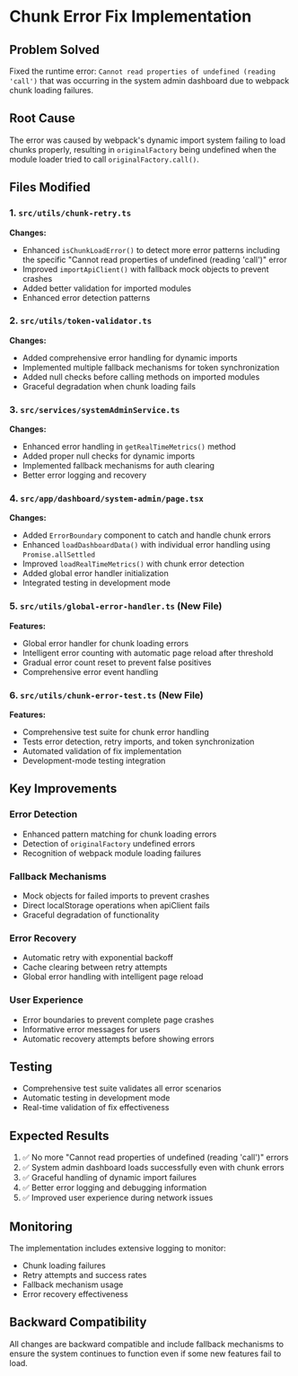 # Chunk Error Fix Implementation

## Problem Solved
Fixed the runtime error: `Cannot read properties of undefined (reading 'call')` that was occurring in the system admin dashboard due to webpack chunk loading failures.

## Root Cause
The error was caused by webpack's dynamic import system failing to load chunks properly, resulting in `originalFactory` being undefined when the module loader tried to call `originalFactory.call()`.

## Files Modified

### 1. `src/utils/chunk-retry.ts`
**Changes:**
- Enhanced `isChunkLoadError()` to detect more error patterns including the specific "Cannot read properties of undefined (reading 'call')" error
- Improved `importApiClient()` with fallback mock objects to prevent crashes
- Added better validation for imported modules
- Enhanced error detection patterns

### 2. `src/utils/token-validator.ts`
**Changes:**
- Added comprehensive error handling for dynamic imports
- Implemented multiple fallback mechanisms for token synchronization
- Added null checks before calling methods on imported modules
- Graceful degradation when chunk loading fails

### 3. `src/services/systemAdminService.ts`
**Changes:**
- Enhanced error handling in `getRealTimeMetrics()` method
- Added proper null checks for dynamic imports
- Implemented fallback mechanisms for auth clearing
- Better error logging and recovery

### 4. `src/app/dashboard/system-admin/page.tsx`
**Changes:**
- Added `ErrorBoundary` component to catch and handle chunk errors
- Enhanced `loadDashboardData()` with individual error handling using `Promise.allSettled`
- Improved `loadRealTimeMetrics()` with chunk error detection
- Added global error handler initialization
- Integrated testing in development mode

### 5. `src/utils/global-error-handler.ts` (New File)
**Features:**
- Global error handler for chunk loading errors
- Intelligent error counting with automatic page reload after threshold
- Gradual error count reset to prevent false positives
- Comprehensive error event handling

### 6. `src/utils/chunk-error-test.ts` (New File)
**Features:**
- Comprehensive test suite for chunk error handling
- Tests error detection, retry imports, and token synchronization
- Automated validation of fix implementation
- Development-mode testing integration

## Key Improvements

### Error Detection
- Enhanced pattern matching for chunk loading errors
- Detection of `originalFactory` undefined errors
- Recognition of webpack module loading failures

### Fallback Mechanisms
- Mock objects for failed imports to prevent crashes
- Direct localStorage operations when apiClient fails
- Graceful degradation of functionality

### Error Recovery
- Automatic retry with exponential backoff
- Cache clearing between retry attempts
- Global error handling with intelligent page reload

### User Experience
- Error boundaries to prevent complete page crashes
- Informative error messages for users
- Automatic recovery attempts before showing errors

## Testing
- Comprehensive test suite validates all error scenarios
- Automatic testing in development mode
- Real-time validation of fix effectiveness

## Expected Results
1. ✅ No more "Cannot read properties of undefined (reading 'call')" errors
2. ✅ System admin dashboard loads successfully even with chunk errors
3. ✅ Graceful handling of dynamic import failures
4. ✅ Better error logging and debugging information
5. ✅ Improved user experience during network issues

## Monitoring
The implementation includes extensive logging to monitor:
- Chunk loading failures
- Retry attempts and success rates
- Fallback mechanism usage
- Error recovery effectiveness

## Backward Compatibility
All changes are backward compatible and include fallback mechanisms to ensure the system continues to function even if some new features fail to load.
